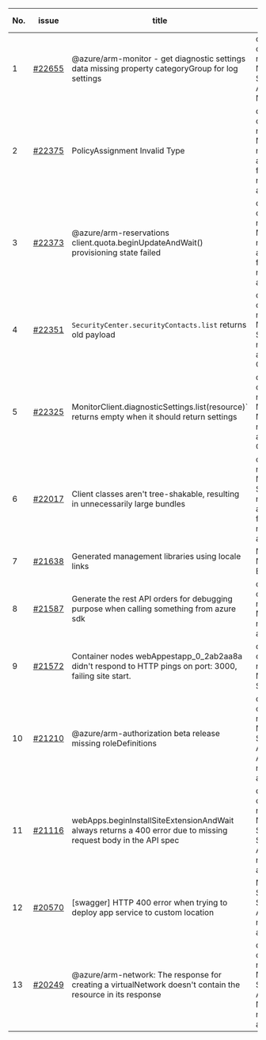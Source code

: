 | No. | issue | title | labels | assignees | bot advice | created date |
| ------ | ------ | ------ | ------ | ------ | ------ | :-----: |
|1|[#22655](https://github.com/Azure/azure-sdk-for-js/issues/22655)|@azure/arm-monitor - get diagnostic settings data missing property categoryGroup for log settings|question, customer-reported, Mgmt, Service Attention, Monitor|qiaozha||2022-07-20|
|2|[#22375](https://github.com/Azure/azure-sdk-for-js/issues/22375)|PolicyAssignment Invalid Type|question, customer-reported, Mgmt, needs-author-feedback, no-recent-activity|qiaozha||2022-06-27|
|3|[#22373](https://github.com/Azure/azure-sdk-for-js/issues/22373)|@azure/arm-reservations client.quota.beginUpdateAndWait() provisioning state failed|question, customer-reported, Mgmt, ARM, needs-author-feedback, no-recent-activity|qiaozha, MaryGao|new comment|2022-06-27|
|4|[#22351](https://github.com/Azure/azure-sdk-for-js/issues/22351)|`SecurityCenter.securityContacts.list` returns old payload|question, customer-reported, Mgmt, Security, needs-team-attention, CXP Attention|qiaozha||2022-06-24|
|5|[#22325](https://github.com/Azure/azure-sdk-for-js/issues/22325)|MonitorClient.diagnosticSettings.list(resource)` returns empty when it should return settings|question, customer-reported, Mgmt, Monitor, needs-team-attention, CXP Attention|qiaozha||2022-06-22|
|6|[#22017](https://github.com/Azure/azure-sdk-for-js/issues/22017)|Client classes aren't tree-shakable, resulting in unnecessarily large bundles|customer-reported, Mgmt, App Services, needs-author-feedback, no-recent-activity|qiaozha||2022-05-26|
|7|[#21638](https://github.com/Azure/azure-sdk-for-js/issues/21638)|Generated management libraries using locale links|Mgmt, Mgmt-EngSys|qiaozha, lirenhe||2022-04-27|
|8|[#21587](https://github.com/Azure/azure-sdk-for-js/issues/21587)|Generate the rest API orders for debugging purpose when calling something from azure sdk|question, customer-reported, Mgmt, needs-team-attention|qiaozha|new comment|2022-04-25|
|9|[#21572](https://github.com/Azure/azure-sdk-for-js/issues/21572)|Container nodes webAppestapp_0_2ab2aa8a didn't respond to HTTP pings on port: 3000, failing site start.|question, customer-reported, Mgmt, App Services|qiaozha|new comment|2022-04-22|
|10|[#21210](https://github.com/Azure/azure-sdk-for-js/issues/21210)|@azure/arm-authorization beta release missing roleDefinitions|question, customer-reported, Mgmt, Service Attention, Authorization, needs-team-attention|qiaozha||2022-04-05|
|11|[#21116](https://github.com/Azure/azure-sdk-for-js/issues/21116)|webApps.beginInstallSiteExtensionAndWait always returns a 400 error due to missing request body in the API spec|question, customer-reported, Mgmt, App Services, Service Attention, needs-team-attention|qiaozha||2022-03-30|
|12|[#20570](https://github.com/Azure/azure-sdk-for-js/issues/20570)|[swagger] HTTP 400 error when trying to deploy app service to custom location|Mgmt, App Services, Service Attention, needs-team-attention|qiaozha, MaryGao|new comment|2022-02-28|
|13|[#20249](https://github.com/Azure/azure-sdk-for-js/issues/20249)|@azure/arm-network: The response for creating a virtualNetwork doesn't contain the resource in its response|question, customer-reported, Mgmt, Service Attention, Network, needs-team-attention|qiaozha|new comment|2022-02-08|

